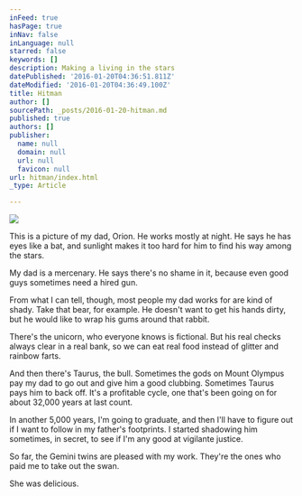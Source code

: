 ```yaml
---
inFeed: true
hasPage: true
inNav: false
inLanguage: null
starred: false
keywords: []
description: Making a living in the stars
datePublished: '2016-01-20T04:36:51.811Z'
dateModified: '2016-01-20T04:36:49.100Z'
title: Hitman
author: []
sourcePath: _posts/2016-01-20-hitman.md
published: true
authors: []
publisher:
  name: null
  domain: null
  url: null
  favicon: null
url: hitman/index.html
_type: Article

---
```

![](https://the-grid-user-content.s3-us-west-2.amazonaws.com/732b518b-1af6-4265-9a6a-ec433fc0ff92.jpg)

This is a picture of my dad, Orion. He works mostly at night. He says he has eyes like a bat, and sunlight makes it too hard for him to find his way among the stars.

My dad is a mercenary. He says there's no shame in it, because even good guys sometimes need a hired gun.

From what I can tell, though, most people my dad works for are kind of shady. Take that bear, for example. He doesn't want to get his hands dirty, but he would like to wrap his gums around that rabbit.

There's the unicorn, who everyone knows is fictional. But his real checks always clear in a real bank, so we can eat real food instead of glitter and rainbow farts.

And then there's Taurus, the bull. Sometimes the gods on Mount Olympus pay my dad to go out and give him a good clubbing. Sometimes Taurus pays him to back off. It's a profitable cycle, one that's been going on for about 32,000 years at last count. 

In another 5,000 years, I'm going to graduate, and then I'll have to figure out if I want to follow in my father's footprints. I started shadowing him sometimes, in secret, to see if I'm any good at vigilante justice. 

So far, the Gemini twins are pleased with my work. They're the ones who paid me to take out the swan.

She was delicious.
